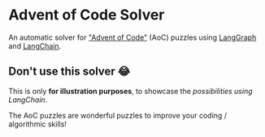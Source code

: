 # Advent of Code Solver

An automatic solver for ["Advent of Code"](https://adventofcode.com/) (AoC) puzzles using [LangGraph](https://www.langchain.com/langgraph) and [LangChain](https://www.langchain.com/).

## Don't use this solver 😂

This is only **for illustration purposes**, to showcase the _possibilities using LangChain_.

The AoC puzzles are wonderful puzzles to improve your coding / algorithmic skills!
